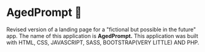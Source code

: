 # AgedPrompt :rocket:
Revised version of a landing page for a "fictional but possible in the future" app.
The name of this application is **AgedPrompt.**
This application was built with HTML, CSS, JAVASCRIPT, SASS, BOOTSTRAP(VERY LITTLE) AND PHP.

